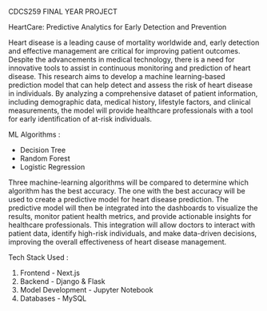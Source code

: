 CDCS259 FINAL YEAR PROJECT

HeartCare: Predictive Analytics for Early Detection and Prevention

Heart disease is a leading cause of mortality worldwide and, early detection and effective management are critical for improving patient outcomes. Despite the advancements in medical technology, there is a need for innovative tools to assist in continuous monitoring and prediction of heart disease. This research aims to develop a machine learning-based prediction model that can help detect and assess the risk of heart disease in individuals. By analyzing a comprehensive dataset of patient information, including demographic data, medical history, lifestyle factors, and clinical measurements, the model will provide healthcare professionals with a tool for early identification of at-risk individuals.

ML Algorithms :

- Decision Tree 
- Random Forest
- Logistic Regression

Three machine-learning algorithms will be compared to determine which algorithm has the best accuracy. The one with the best accuracy will be used to create a predictive model for heart disease prediction.
The predictive model will then be integrated into the dashboards to visualize the results, monitor patient health metrics, and provide actionable insights for healthcare professionals. This integration will allow doctors to interact with patient data, identify high-risk individuals, and make data-driven decisions, improving the overall effectiveness of heart disease management.

Tech Stack Used :

1. Frontend - Next.js
2. Backend - Django & Flask
3. Model Development - Jupyter Notebook
4. Databases - MySQL

   
